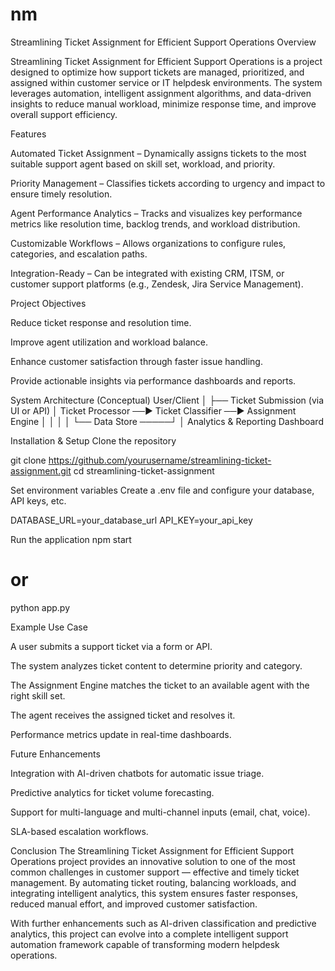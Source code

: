 # nm

Streamlining Ticket Assignment for Efficient Support Operations
Overview

Streamlining Ticket Assignment for Efficient Support Operations is a project designed to optimize how support tickets are managed, prioritized, and assigned within customer service or IT helpdesk environments.
The system leverages automation, intelligent assignment algorithms, and data-driven insights to reduce manual workload, minimize response time, and improve overall support efficiency.

Features

Automated Ticket Assignment – Dynamically assigns tickets to the most suitable support agent based on skill set, workload, and priority.

Priority Management – Classifies tickets according to urgency and impact to ensure timely resolution.

Agent Performance Analytics – Tracks and visualizes key performance metrics like resolution time, backlog trends, and workload distribution.

Customizable Workflows – Allows organizations to configure rules, categories, and escalation paths.

Integration-Ready – Can be integrated with existing CRM, ITSM, or customer support platforms (e.g., Zendesk, Jira Service Management).

Project Objectives

Reduce ticket response and resolution time.

Improve agent utilization and workload balance.

Enhance customer satisfaction through faster issue handling.

Provide actionable insights via performance dashboards and reports.

System Architecture (Conceptual)
User/Client
   │
   ├── Ticket Submission (via UI or API)
   │
Ticket Processor ──▶ Ticket Classifier ──▶ Assignment Engine
   │                          │                   │
   │                          └── Data Store ─────┘
   │
Analytics & Reporting Dashboard

Installation & Setup
Clone the repository

git clone https://github.com/yourusername/streamlining-ticket-assignment.git
cd streamlining-ticket-assignment


Set environment variables
Create a .env file and configure your database, API keys, etc.

DATABASE_URL=your_database_url
API_KEY=your_api_key


Run the application
npm start
# or
python app.py

Example Use Case

A user submits a support ticket via a form or API.

The system analyzes ticket content to determine priority and category.

The Assignment Engine matches the ticket to an available agent with the right skill set.

The agent receives the assigned ticket and resolves it.

Performance metrics update in real-time dashboards.

Future Enhancements

Integration with AI-driven chatbots for automatic issue triage.

Predictive analytics for ticket volume forecasting.

Support for multi-language and multi-channel inputs (email, chat, voice).

SLA-based escalation workflows.

Conclusion
The Streamlining Ticket Assignment for Efficient Support Operations project provides an innovative solution to one of the most common challenges in customer support — effective and timely ticket management.
By automating ticket routing, balancing workloads, and integrating intelligent analytics, this system ensures faster responses, reduced manual effort, and improved customer satisfaction.

With further enhancements such as AI-driven classification and predictive analytics, this project can evolve into a complete intelligent support automation framework capable of transforming modern helpdesk operations.
